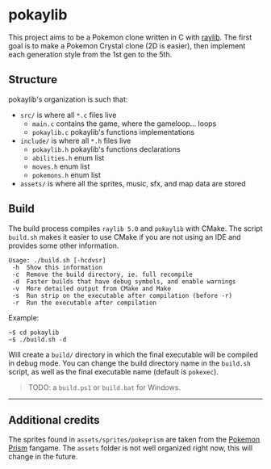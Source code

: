 # pokaylib
This project aims to be a Pokemon clone written in C with [raylib](https://github.com/raysan5/raylib).
The first goal is to make a Pokemon Crystal clone (2D is easier), then implement each generation style from the 1st gen to the 5th.

## Structure
pokaylib's organization is such that:
- `src/` is where all `*.c` files live
    - `main.c` contains the game, where the gameloop... loops
    - `pokaylib.c` pokaylib's functions implementations
- `include/` is where all `*.h` files live
    - `pokaylib.h` pokaylib's functions declarations
    - `abilities.h` enum list
    - `moves.h` enum list
    - `pokemons.h` enum list
- `assets/` is where all the sprites, music, sfx, and map data are stored

## Build
The build process compiles `raylib 5.0` and `pokaylib` with CMake.
The script `build.sh` makes it easier to use CMake if you are not using an IDE and provides some other information.
```
Usage: ./build.sh [-hcdvsr]
 -h  Show this information
 -c  Remove the build directory, ie. full recompile
 -d  Faster builds that have debug symbols, and enable warnings
 -v  More detailed output from CMake and Make
 -s  Run strip on the executable after compilation (before -r)
 -r  Run the executable after compilation
```

Example:
```
~$ cd pokaylib
~$ ./build.sh -d
```
Will create a `build/` directory in which the final executable will be compiled in debug mode.
You can change the build directory name in the `build.sh` script, as well as the final executable name (default is `pokexec`).
> TODO: a `build.ps1` or `build.bat` for Windows.

---

## Additional credits
The sprites found in `assets/sprites/pokeprism` are taken from the [Pokemon Prism](https://rainbowdevs.com/title/prism/) fangame. The `assets` folder is not well organized right now, this will change in the future.
